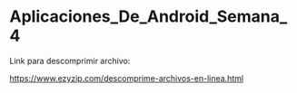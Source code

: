# Aplicaciones_De_Android_Semana_4

Link para descomprimir archivo:

https://www.ezyzip.com/descomprime-archivos-en-linea.html
